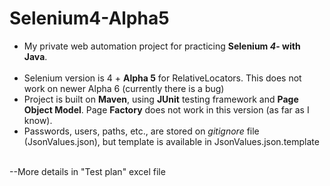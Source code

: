 # Selenium4-Alpha5

* My private web automation project for practicing <b>Selenium <i> 4</i>- with Java</b>. <br/><br/>
* Selenium version is 4 + <b>Alpha 5</b> for RelativeLocators. This does not work on newer Alpha 6 (currently there is a bug)
* Project is built on <b>Maven</b>, using <b>JUnit</b> testing framework and <b>Page Object Model</b>. Page <b>Factory</b> does not work in this version (as far as I know). <br/>
* Passwords, users, paths, etc., are stored on _gitignore_ file (JsonValues.json), but template is available in JsonValues.json.template <br/>

<br/>
--More details in "Test plan" excel file
